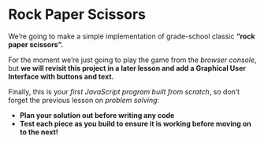 # Rock Paper Scissors

We’re going to make a simple implementation of grade-school classic **“rock paper scissors”.**

For the moment we’re just going to play the game from the *browser console*, but **we will revisit this project in a later lesson and add a Graphical User Interface with buttons and text.**

Finally, this is your *first JavaScript program built from scratch*, so don’t forget the previous lesson on *problem solving*:

<ul>
<li><strong>Plan your solution out before writing any code</strong></li>
<li><strong>Test each piece as you build to ensure it is working before moving on to the next!<strong></li>
</ul>

